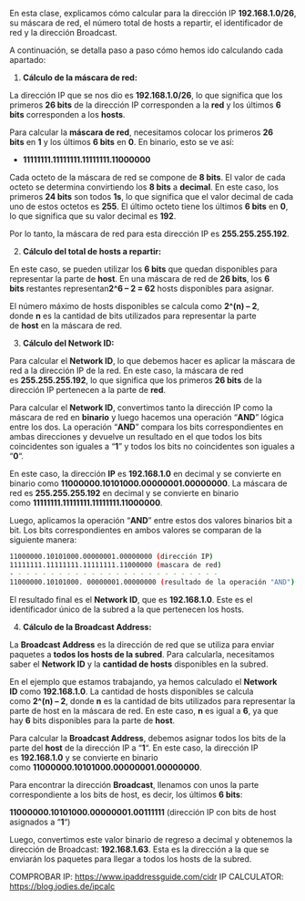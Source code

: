 En esta clase, explicamos cómo calcular para la dirección IP **192.168.1.0/26**, su máscara de red, el número total de hosts a repartir, el identificador de red y la dirección Broadcast.

A continuación, se detalla paso a paso cómo hemos ido calculando cada apartado:

1. **Cálculo de la máscara de red:**

La dirección IP que se nos dio es **192.168.1.0/26**, lo que significa que los primeros **26 bits** de la dirección IP corresponden a la **red** y los últimos **6 bits** corresponden a los **hosts**.

Para calcular la **máscara de red**, necesitamos colocar los primeros **26 bits** en **1** y los últimos **6 bits** en **0**. En binario, esto se ve así:

- **11111111.11111111.11111111.11000000**

Cada octeto de la máscara de red se compone de **8 bits**. El valor de cada octeto se determina convirtiendo los **8 bits** a **decimal**. En este caso, los primeros **24 bits** son todos **1s**, lo que significa que el valor decimal de cada uno de estos octetos es **255**. El último octeto tiene los últimos **6 bits** en **0**, lo que significa que su valor decimal es **192**.

Por lo tanto, la máscara de red para esta dirección IP es **255.255.255.192**.

2. **Cálculo del total de hosts a repartir:**

En este caso, se pueden utilizar los **6 bits** que quedan disponibles para representar la parte de **host**. En una máscara de red de **26 bits**, los **6 bits** restantes representan**2^6 – 2 = 62** hosts disponibles para asignar.

El número máximo de hosts disponibles se calcula como **2^(n) – 2**, donde **n** es la cantidad de bits utilizados para representar la parte de **host** en la máscara de red.

3. **Cálculo del Network ID:**

Para calcular el **Network ID**, lo que debemos hacer es aplicar la máscara de red a la dirección IP de la red. En este caso, la máscara de red es **255.255.255.192**, lo que significa que los primeros **26 bits** de la dirección IP pertenecen a la parte de **red**.

Para calcular el **Network ID**, convertimos tanto la dirección IP como la máscara de red en **binario** y luego hacemos una operación “**AND**” lógica entre los dos. La operación “**AND**” compara los bits correspondientes en ambas direcciones y devuelve un resultado en el que todos los bits coincidentes son iguales a “**1**” y todos los bits no coincidentes son iguales a “**0**“.

En este caso, la dirección **IP** es **192.168.1.0** en decimal y se convierte en binario como **11000000.10101000.00000001.00000000**. La máscara de red es **255.255.255.192** en decimal y se convierte en binario como **11111111.11111111.11111111.11000000**.

Luego, aplicamos la operación “**AND**” entre estos dos valores binarios bit a bit. Los bits correspondientes en ambos valores se comparan de la siguiente manera:


```bash
11000000.10101000.00000001.00000000 (dirección IP)
11111111.11111111.11111111.11000000 (mascara de red)
- - - - - - - - - - - - - - - - - - - - - - - - - -
11000000.10101000. 00000001.00000000 (resultado de la operación "AND")


```

El resultado final es el **Network ID**, que es **192.168.1.0**. Este es el identificador único de la subred a la que pertenecen los hosts.

4. **Cálculo de la Broadcast Address:**

La **Broadcast Address** es la dirección de red que se utiliza para enviar paquetes a **todos los hosts de la subred**. Para calcularla, necesitamos saber el **Network ID** y la **cantidad de hosts** disponibles en la subred.

En el ejemplo que estamos trabajando, ya hemos calculado el **Network ID** como **192.168.1.0**. La cantidad de hosts disponibles se calcula como **2^(n) – 2**, donde **n** es la cantidad de bits utilizados para representar la parte de host en la máscara de red. En este caso, **n** es igual a **6**, ya que hay **6** bits disponibles para la parte de **host**.

Para calcular la **Broadcast Address**, debemos asignar todos los bits de la parte del **host** de la dirección IP a “**1**“. En este caso, la dirección IP es **192.168.1.0** y se convierte en binario como **11000000.10101000.00000001.00000000**.

Para encontrar la dirección **Broadcast**, llenamos con unos la parte correspondiente a los bits de host, es decir, los últimos **6 bits**:

**11000000.10101000.00000001.00111111** (dirección IP con bits de host asignados a “**1**“)

Luego, convertimos este valor binario de regreso a decimal y obtenemos la dirección de Broadcast: **192.168.1.63**. Esta es la dirección a la que se enviarán los paquetes para llegar a todos los hosts de la subred.

COMPROBAR IP: https://www.ipaddressguide.com/cidr
IP CALCULATOR: https://blog.jodies.de/ipcalc